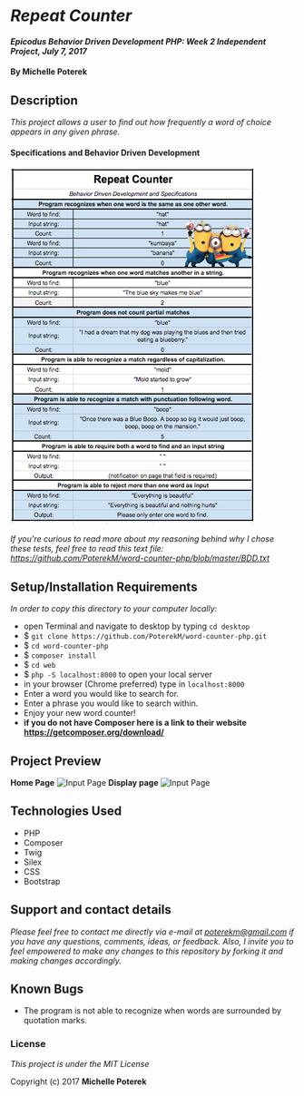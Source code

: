 # _Repeat Counter_

#### _Epicodus Behavior Driven Development PHP: Week 2 Independent Project, July 7, 2017_

#### By **Michelle Poterek**

## Description

_This project allows a user to find out how frequently a word of choice appears in any given phrase._


#### Specifications and Behavior Driven Development

  ![Minion-ified Behavior Driven Development](img/BDD-2.png)

_If you're curious to read more about my reasoning behind why I chose these tests, feel free to read this text file: https://github.com/PoterekM/word-counter-php/blob/master/BDD.txt_

## Setup/Installation Requirements
_In order to copy this directory to your computer locally:_
* open Terminal and navigate to desktop by typing `cd desktop`
* $ `git clone https://github.com/PoterekM/word-counter-php.git`
* $ `cd word-counter-php`
* $ `composer install`
* $ `cd web`
* $ `php -S localhost:8000` to open your local server
* in your browser (Chrome preferred) type in `localhost:8000`
* Enter a word you would like to search for.
* Enter a phrase you would like to search within.
* Enjoy your new word counter!
* **if you do not have Composer here is a link to their website https://getcomposer.org/download/**




## Project Preview

**Home Page**
![Input Page](img/Input.png)
**Display page**
![Input Page](img/Output.png)


## Technologies Used

* PHP
* Composer
* Twig
* Silex
* CSS
* Bootstrap

## Support and contact details
_Please feel free to contact me directly via e-mail at poterekm@gmail.com if you have any questions, comments, ideas, or feedback. Also, I invite you to feel empowered to make any changes to this repository by forking it and making changes accordingly._

## Known Bugs
* The program is not able to recognize when words are surrounded by quotation marks.

### License

*This project is under the MIT License*

Copyright (c) 2017 **Michelle Poterek**
